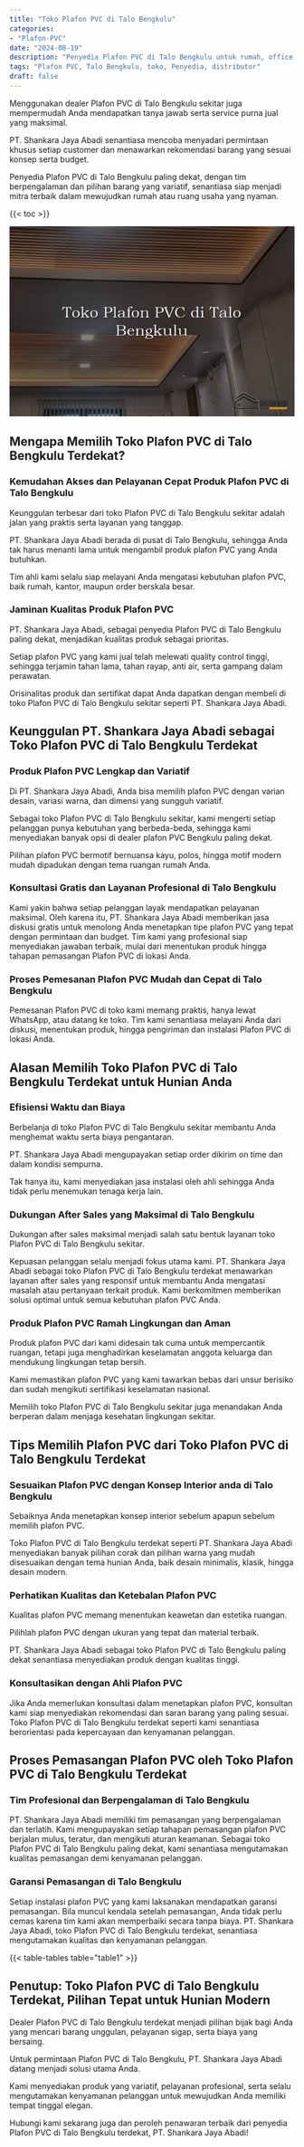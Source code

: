 ```yaml
---
title: "Toko Plafon PVC di Talo Bengkulu"
categories: 
- "Plafon-PVC"
date: "2024-08-19"
description: "Penyedia Plafon PVC di Talo Bengkulu untuk rumah, office, serta gerai. Plafon terbaik, pilihan motif, warna menarik, beserta servis pemasangan oleh teknisi berpengalaman serta kepastian resmi!|Servis penyediaan Plafon PVC di Talo Bengkulu untuk kebutuhan rumah, office, atau toko, beserta produk unggulan dan penempatan oleh teknisi ahli serta kepastian resmi.|Pilihan Plafon PVC di Talo Bengkulu yang andal bagi hunian, office, dan gerai, bersama material unggulan dan penempatan dikerjakan oleh tim berpengalaman serta garansi resmi.|Distribusi Plafon PVC di Talo Bengkulu bagi tempat tinggal, perkantoran, dan ritel, beserta plafon terbaik dan penempatan ditangani oleh tim profesional, dilengkapi dengan jaminan resmi.}"
tags: "Plafon PVC, Talo Bengkulu, toko, Penyedia, distributor"
draft: false
---
```


Menggunakan dealer Plafon PVC di Talo Bengkulu sekitar juga mempermudah Anda mendapatkan tanya jawab serta service purna jual yang maksimal.

PT. Shankara Jaya Abadi senantiasa mencoba menyadari permintaan khusus setiap customer dan menawarkan rekomendasi barang yang sesuai konsep serta budget.

Penyedia Plafon PVC di Talo Bengkulu paling dekat, dengan tim berpengalaman dan pilihan barang yang variatif, senantiasa siap menjadi mitra terbaik dalam mewujudkan rumah atau ruang usaha yang nyaman.

{{< toc >}}

![Toko Plafon PVC di Talo Bengkulu](/images/Plafon-PVC/Toko-Plafon-PVC-di-Talo-Bengkulu.png)


## Mengapa Memilih Toko Plafon PVC di Talo Bengkulu Terdekat?

### Kemudahan Akses dan Pelayanan Cepat Produk Plafon PVC di Talo Bengkulu

Keunggulan terbesar dari toko Plafon PVC di Talo Bengkulu sekitar adalah jalan yang praktis serta layanan yang tanggap.

PT. Shankara Jaya Abadi berada di pusat di Talo Bengkulu, sehingga Anda tak harus menanti lama untuk mengambil produk plafon PVC yang Anda butuhkan.

Tim ahli kami selalu siap melayani Anda mengatasi kebutuhan plafon PVC, baik rumah, kantor, maupun order berskala besar.

### Jaminan Kualitas Produk Plafon PVC

PT. Shankara Jaya Abadi, sebagai penyedia Plafon PVC di Talo Bengkulu paling dekat, menjadikan kualitas produk sebagai prioritas.

Setiap plafon PVC yang kami jual telah melewati quality control tinggi, sehingga terjamin tahan lama, tahan rayap, anti air, serta gampang dalam perawatan.

Orisinalitas produk dan sertifikat dapat Anda dapatkan dengan membeli di toko Plafon PVC di Talo Bengkulu sekitar seperti PT. Shankara Jaya Abadi.

## Keunggulan PT. Shankara Jaya Abadi sebagai Toko Plafon PVC di Talo Bengkulu Terdekat

### Produk Plafon PVC Lengkap dan Variatif

Di PT. Shankara Jaya Abadi, Anda bisa memilih plafon PVC dengan varian desain, variasi warna, dan dimensi yang sungguh variatif.

Sebagai toko Plafon PVC di Talo Bengkulu sekitar, kami mengerti setiap pelanggan punya kebutuhan yang berbeda-beda, sehingga kami menyediakan banyak opsi di dealer plafon PVC Bengkulu paling dekat.

Pilihan plafon PVC bermotif bernuansa kayu, polos, hingga motif modern mudah dipadukan dengan tema ruangan rumah Anda.

### Konsultasi Gratis dan Layanan Profesional di Talo Bengkulu

Kami yakin bahwa setiap pelanggan layak mendapatkan pelayanan maksimal. Oleh karena itu, PT. Shankara Jaya Abadi memberikan jasa diskusi gratis untuk menolong Anda menetapkan tipe plafon PVC yang tepat dengan permintaan dan budget. Tim kami yang profesional siap menyediakan jawaban terbaik, mulai dari menentukan produk hingga tahapan pemasangan Plafon PVC di lokasi Anda.

### Proses Pemesanan Plafon PVC Mudah dan Cepat di Talo Bengkulu

Pemesanan Plafon PVC di toko kami memang praktis, hanya lewat WhatsApp, atau datang ke toko. Tim kami senantiasa melayani Anda dari diskusi, menentukan produk, hingga pengiriman dan instalasi Plafon PVC di lokasi Anda.

## Alasan Memilih Toko Plafon PVC di Talo Bengkulu Terdekat untuk Hunian Anda

### Efisiensi Waktu dan Biaya

Berbelanja di toko Plafon PVC di Talo Bengkulu sekitar membantu Anda menghemat waktu serta biaya pengantaran.

PT. Shankara Jaya Abadi mengupayakan setiap order dikirim on time dan dalam kondisi sempurna.

Tak hanya itu, kami menyediakan jasa instalasi oleh ahli sehingga Anda tidak perlu menemukan tenaga kerja lain.

### Dukungan After Sales yang Maksimal di Talo Bengkulu

Dukungan after sales maksimal menjadi salah satu bentuk layanan toko Plafon PVC di Talo Bengkulu sekitar.

Kepuasan pelanggan selalu menjadi fokus utama kami. PT. Shankara Jaya Abadi sebagai toko Plafon PVC di Talo Bengkulu terdekat menawarkan layanan after sales yang responsif untuk membantu Anda mengatasi masalah atau pertanyaan terkait produk. Kami berkomitmen memberikan solusi optimal untuk semua kebutuhan plafon PVC Anda.

### Produk Plafon PVC Ramah Lingkungan dan Aman

Produk plafon PVC dari kami didesain tak cuma untuk mempercantik ruangan, tetapi juga menghadirkan keselamatan anggota keluarga dan mendukung lingkungan tetap bersih.

Kami memastikan plafon PVC yang kami tawarkan bebas dari unsur berisiko dan sudah mengikuti sertifikasi keselamatan nasional.

Memilih toko Plafon PVC di Talo Bengkulu sekitar juga menandakan Anda berperan dalam menjaga kesehatan lingkungan sekitar.

## Tips Memilih Plafon PVC dari Toko Plafon PVC di Talo Bengkulu Terdekat

### Sesuaikan Plafon PVC dengan Konsep Interior anda di Talo Bengkulu

Sebaiknya Anda menetapkan konsep interior sebelum apapun sebelum memilih plafon PVC.

Toko Plafon PVC di Talo Bengkulu terdekat seperti PT. Shankara Jaya Abadi menyediakan banyak pilihan corak dan pilihan warna yang mudah disesuaikan dengan tema hunian Anda, baik desain minimalis, klasik, hingga desain modern.

### Perhatikan Kualitas dan Ketebalan Plafon PVC

Kualitas plafon PVC memang menentukan keawetan dan estetika ruangan.

Pilihlah plafon PVC dengan ukuran yang tepat dan material terbaik.

PT. Shankara Jaya Abadi sebagai toko Plafon PVC di Talo Bengkulu paling dekat senantiasa menyediakan produk dengan kualitas tinggi.

### Konsultasikan dengan Ahli Plafon PVC

Jika Anda memerlukan konsultasi dalam menetapkan plafon PVC, konsultan kami siap menyediakan rekomendasi dan saran barang yang paling sesuai. Toko Plafon PVC di Talo Bengkulu terdekat seperti kami senantiasa berorientasi pada kepercayaan dan kenyamanan pelanggan.

## Proses Pemasangan Plafon PVC oleh Toko Plafon PVC di Talo Bengkulu Terdekat

### Tim Profesional dan Berpengalaman di Talo Bengkulu

PT. Shankara Jaya Abadi memiliki tim pemasangan yang berpengalaman dan terlatih. Kami mengupayakan setiap tahapan pemasangan plafon PVC berjalan mulus, teratur, dan mengikuti aturan keamanan. Sebagai toko Plafon PVC di Talo Bengkulu paling dekat, kami senantiasa mengutamakan kualitas pemasangan demi kenyamanan pelanggan.

### Garansi Pemasangan di Talo Bengkulu

Setiap instalasi plafon PVC yang kami laksanakan mendapatkan garansi pemasangan. Bila muncul kendala setelah pemasangan, Anda tidak perlu cemas karena tim kami akan memperbaiki secara tanpa biaya. PT. Shankara Jaya Abadi, toko Plafon PVC di Talo Bengkulu terdekat, senantiasa mengutamakan kualitas dan kenyamanan pelanggan.

{{< table-tables table="table1" >}}

## Penutup: Toko Plafon PVC di Talo Bengkulu Terdekat, Pilihan Tepat untuk Hunian Modern

Dealer Plafon PVC di Talo Bengkulu terdekat menjadi pilihan bijak bagi Anda yang mencari barang unggulan, pelayanan sigap, serta biaya yang bersaing.

Untuk permintaan Plafon PVC di Talo Bengkulu, PT. Shankara Jaya Abadi datang menjadi solusi utama Anda.

Kami menyediakan produk yang variatif, pelayanan profesional, serta selalu mengutamakan kenyamanan pelanggan untuk mewujudkan Anda memiliki tempat tinggal elegan.

Hubungi kami sekarang juga dan peroleh penawaran terbaik dari penyedia Plafon PVC di Talo Bengkulu terdekat, PT. Shankara Jaya Abadi!